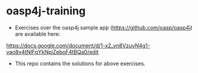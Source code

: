 # oasp4j-training

- Exercises over the oasp4j sample app (https://github.com/oasp/oasp4j) are available here:

https://docs.google.com/document/d/1-x2_yn8VzuvN4g1-vao8v4tNIFqYkNpiZeboF4tBQa0/edit

- This repo contains the solutions for above exercises.
